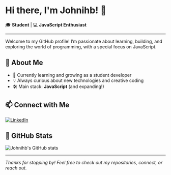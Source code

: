 # Hi there, I'm Johnihb! 👋

🎓 **Student** | 💻 **JavaScript Enthusiast**

---

Welcome to my GitHub profile! I’m passionate about learning, building, and exploring the world of programming, with a special focus on JavaScript.

## 🚀 About Me

- 🌱 Currently learning and growing as a student developer
- 💡 Always curious about new technologies and creative coding
- 🛠️ Main stack: **JavaScript** (and expanding!)

## 📫 Connect with Me

[![LinkedIn](https://img.shields.io/badge/LinkedIn-amritXtha-blue?style=flat&logo=linkedin)](https://www.linkedin.com/in/amritXtha/)

## 🌟 GitHub Stats

![Johnihb's GitHub stats](https://github-readme-stats.vercel.app/api?username=Johnihb&show_icons=true&theme=tokyonight)

---

_Thanks for stopping by! Feel free to check out my repositories, connect, or reach out._
